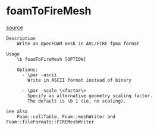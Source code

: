 # foamToFireMesh

[source](github.com/OpenFOAM-jp/OpenFOAM-utilities-tutorials-jp/blob/master/v1906/mesh/conversion/foamToFireMesh/foamToFireMesh.C/foamToFireMesh.C)

```
Description
    Write an OpenFOAM mesh in AVL/FIRE fpma format

Usage
    \b foamToFireMesh [OPTION]

    Options:
      - \par -ascii
        Write in ASCII format instead of binary

      - \par -scale \<factor\>
        Specify an alternative geometry scaling factor.
        The default is \b 1 (ie, no scaling).

See also
    Foam::cellTable, Foam::meshWriter and Foam::fileFormats::FIREMeshWriter


```

